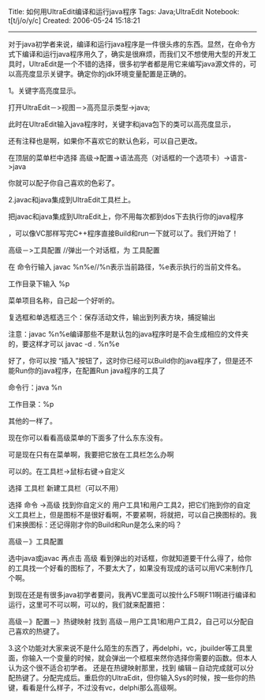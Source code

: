 Title: 如何用UltraEdit编译和运行java程序
Tags: Java;UltraEdit
Notebook: t[t/j/o/y/c]
Created: 2006-05-24 15:18:21

------

对于java初学者来说，编译和运行java程序是一件很头疼的东西。显然，在命令方式下编译和运行java程序用久了，确实是很麻烦，而我们又不想使用大型的开发工具时，UltraEdit是一个不错的选择，很多初学者都是用它来编写java源文件的，可以高亮度显示关键字。确定你的jdk环境变量配置是正确的。 
 
1。关键字高亮度显示。 
 
打开UltraEdit－>视图－>高亮显示类型->java; 
 
此时在UltraEdit输入java程序时，关键字和java包下的类可以高亮度显示， 
 
还有注释也是啊，如果你不喜欢它的默认色彩，可以自己更改。 
 
在顶层的菜单栏中选择 高级->配置->语法高亮（对话框的一个选项卡）->语言->java 
 
你就可以配子你自己喜欢的色彩了。 
 
2.javac和java集成到UltraEdit工具栏上。 
 
把javac和java集成到UltraEdit上，你不用每次都到dos下去执行你的java程序 
 
，可以像VC那样写完C++程序直接Build和run一下就可以了。我们开始了！ 
 
高级－>工具配置 //弹出一个对话框，为 工具配置 
 
在 命令行输入 javac %n%e//%n表示当前路径，%e表示执行的当前文件名。 
 
工作目录下输入 %p 
 
菜单项目名称，自己起一个好听的。 
 
复选框和单选框选三个：保存活动文件，输出到列表方块，捕捉输出 
 
注意：javac %n%e编译那些不是默认包的java程序时是不会生成相应的文件夹的，要这样才可以 javac -d . %n%e 
 
好了，你可以按 “插入”按钮了，这时你已经可以Build你的java程序了，但是还不能Run你的java程序，在配置Run java程序的工具了 
 
命令行：java %n 
 
工作目录：%p 
 
其他的一样了。 
 
现在你可以看看高级菜单的下面多了什么东东没有。 
 
可是现在只有在菜单啊，我要把它放在工具栏怎么办啊 
 
可以的。在工具栏->鼠标右键->自定义 
 
选择 工具栏 新建工具栏（可以不用） 
 
选择 命令 ->高级 找到你自定义的 用户工具1和用户工具2，把它们拖到你的自定义工具栏上，但是图标不是很好看啊，不要紧啊，将就把，可以自己换图标的。我们来换图标：还记得刚才你的Build和Run是怎么来的吗？ 
 
高级－》工具配置 
 
选中java或javac 再点击 高级 看到弹出的对话框，你就知道要干什么得了，给你的工具找一个好看的图标了，不要太大了，如果没有现成的话可以用VC来制作几个啊。 
 
到现在还是有很多java初学者要问，我再VC里面可以按什么F5啊F11啊进行编译和运行，这里可不可以啊，可以的，我们就来配置把： 
 
高级－》配置－》热键映射 找到 高级－用户工具1和用户工具2，自己可以分配自己喜欢的热键了。 
 
3.这个功能对大家来说不是什么陌生的东西了，再delphi，vc，jbuilder等工具里面，你输入一个变量的时候，就会弹出一个框框来然你选择你需要的函数。但本人认为这个很不适合初学者。 还是在热键映射那里，找到 编辑－自动完成就可以分配热键了。分配完成后。重启你的UltraEdit，但你输入Sys的时候，按一些你的热键，看看是什么样子，不过没有vc，delphi那么高级啊。